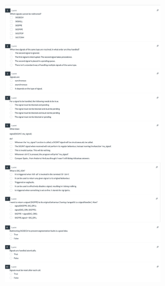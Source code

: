 ![Screenshot%202023-05-21%20at%202.55.53%20pm.png](/Images/Screenshot%202023-05-21%20at%202.55.53%20pm.png)
![Screenshot%202023-05-21%20at%202.58.24%20pm.png](/Images/Screenshot%202023-05-21%20at%202.58.24%20pm.png)
![Screenshot%202023-05-21%20at%202.58.35%20pm.png](/Images/Screenshot%202023-05-21%20at%202.58.35%20pm.png)
![Screenshot%202023-05-21%20at%202.58.47%20pm.png](/Images/Screenshot%202023-05-21%20at%202.58.47%20pm.png)
